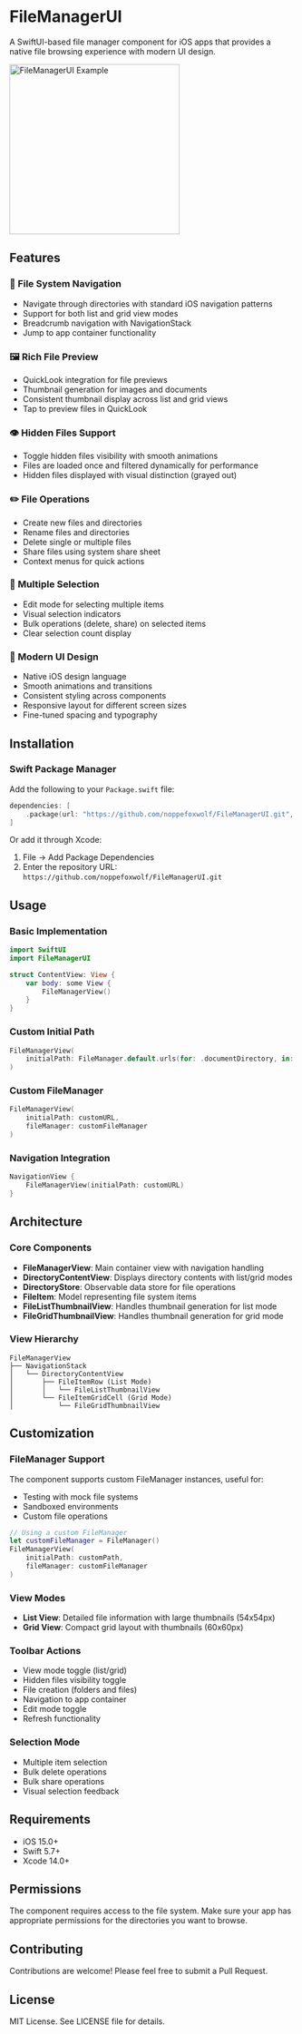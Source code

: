 # FileManagerUI

A SwiftUI-based file manager component for iOS apps that provides a native file browsing experience with modern UI design.

<img src=".github/example.png" alt="FileManagerUI Example" width="300">

## Features

### 📁 File System Navigation
- Navigate through directories with standard iOS navigation patterns
- Support for both list and grid view modes
- Breadcrumb navigation with NavigationStack
- Jump to app container functionality

### 🖼️ Rich File Preview
- QuickLook integration for file previews
- Thumbnail generation for images and documents
- Consistent thumbnail display across list and grid views
- Tap to preview files in QuickLook

### 👁️ Hidden Files Support
- Toggle hidden files visibility with smooth animations
- Files are loaded once and filtered dynamically for performance
- Hidden files displayed with visual distinction (grayed out)

### ✏️ File Operations
- Create new files and directories
- Rename files and directories
- Delete single or multiple files
- Share files using system share sheet
- Context menus for quick actions

### 📱 Multiple Selection
- Edit mode for selecting multiple items
- Visual selection indicators
- Bulk operations (delete, share) on selected items
- Clear selection count display

### 🎨 Modern UI Design
- Native iOS design language
- Smooth animations and transitions
- Consistent styling across components
- Responsive layout for different screen sizes
- Fine-tuned spacing and typography

## Installation

### Swift Package Manager

Add the following to your `Package.swift` file:

```swift
dependencies: [
    .package(url: "https://github.com/noppefoxwolf/FileManagerUI.git", from: "1.0.0")
]
```

Or add it through Xcode:
1. File → Add Package Dependencies
2. Enter the repository URL: `https://github.com/noppefoxwolf/FileManagerUI.git`

## Usage

### Basic Implementation

```swift
import SwiftUI
import FileManagerUI

struct ContentView: View {
    var body: some View {
        FileManagerView()
    }
}
```

### Custom Initial Path

```swift
FileManagerView(
    initialPath: FileManager.default.urls(for: .documentDirectory, in: .userDomainMask).first!
)
```

### Custom FileManager

```swift
FileManagerView(
    initialPath: customURL,
    fileManager: customFileManager
)
```

### Navigation Integration

```swift
NavigationView {
    FileManagerView(initialPath: customURL)
}
```

## Architecture

### Core Components

- **FileManagerView**: Main container view with navigation handling
- **DirectoryContentView**: Displays directory contents with list/grid modes
- **DirectoryStore**: Observable data store for file operations
- **FileItem**: Model representing file system items
- **FileListThumbnailView**: Handles thumbnail generation for list mode
- **FileGridThumbnailView**: Handles thumbnail generation for grid mode

### View Hierarchy

```
FileManagerView
├── NavigationStack
│   └── DirectoryContentView
│       ├── FileItemRow (List Mode)
│       │   └── FileListThumbnailView
│       └── FileItemGridCell (Grid Mode)
│           └── FileGridThumbnailView
```

## Customization

### FileManager Support

The component supports custom FileManager instances, useful for:
- Testing with mock file systems
- Sandboxed environments
- Custom file operations

```swift
// Using a custom FileManager
let customFileManager = FileManager()
FileManagerView(
    initialPath: customPath,
    fileManager: customFileManager
)
```

### View Modes
- **List View**: Detailed file information with large thumbnails (54x54px)
- **Grid View**: Compact grid layout with thumbnails (60x60px)

### Toolbar Actions
- View mode toggle (list/grid)
- Hidden files visibility toggle
- File creation (folders and files)
- Navigation to app container
- Edit mode toggle
- Refresh functionality

### Selection Mode
- Multiple item selection
- Bulk delete operations
- Bulk share operations
- Visual selection feedback

## Requirements

- iOS 15.0+
- Swift 5.7+
- Xcode 14.0+

## Permissions

The component requires access to the file system. Make sure your app has appropriate permissions for the directories you want to browse.

## Contributing

Contributions are welcome! Please feel free to submit a Pull Request.

## License

MIT License. See LICENSE file for details.